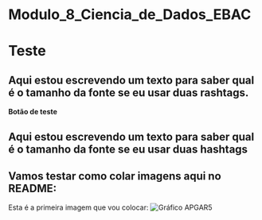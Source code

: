# Modulo_8_Ciencia_de_Dados_EBAC

# Teste


## Aqui estou escrevendo um texto para saber qual é o tamanho da fonte se eu usar duas rashtags.





<b> Botão de teste </b> 


## Aqui estou escrevendo um texto para saber qual é o tamanho da fonte se eu usar duas hashtags

## Vamos testar como colar imagens aqui no README:

Esta é a primeira imagem que vou colocar:
![Gráfico APGAR5](Contagem_de_APGAR5_médio_por_consultas.png)
